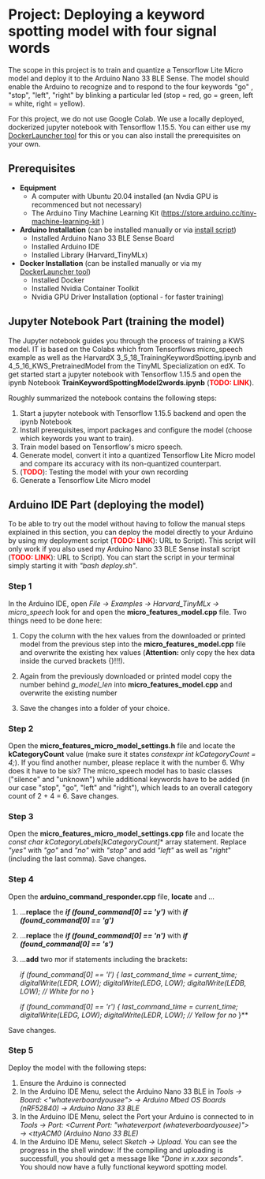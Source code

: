 # **Project: Deploying a keyword spotting model with four signal words**
The scope in this project is to train and quantize a Tensorflow Lite Micro model and deploy it to the Arduino Nano 33 BLE Sense. The model should enable the Arduino to recognize and to respond to the four keywords "go" , "stop", "left", "right" by blinking a particular led (stop = red, go = green, left = white, right = yellow).

For this project, we do not use Google Colab. We use a locally deployed, dockerized jupyter notebook with Tensorflow 1.15.5. You can either use my [DockerLauncher tool](https://github.com/KlausPuchner/DockerLauncher.git) for this or you can also install the prerequisites on your own.

## **Prerequisites**

- **Equipment**
    - A computer with Ubuntu 20.04 installed (an Nvdia GPU is recommenced but not necessary)
    - The Arduino Tiny Machine Learning Kit (https://store.arduino.cc/tiny-machine-learning-kit )
- **Arduino Installation** (can be installed manually or via [install script](https://github.com/KlausPuchner/TinyML/tree/main/00_arduino_installer/nano-33-ble-sense))
    - Installed Arduino Nano 33 BLE Sense Board
    - Installed Arduino IDE
    - Installed Library (Harvard_TinyMLx)
- **Docker Installation** (can be installed manually or via my [DockerLauncher tool](https://github.com/KlausPuchner/DockerLauncher.git))
    - Installed Docker
    - Installed Nvidia Container Toolkit
    - Nvidia GPU Driver Installation (optional - for faster training)

## **Jupyter Notebook Part (training the model)**
The Jupyter notebook guides you through the process of training a KWS model. IT is based on the Colabs which from Tensorflows micro_speech example as well as the HarvardX 3_5_18_TrainingKeywordSpotting.ipynb and 4_5_16_KWS_PretrainedModel from the TinyML Specialization on edX. To get started start a jupyter notebook with Tensorflow 1.15.5 and open the ipynb Notebook **TrainKeywordSpottingModel2words.ipynb** (<span style="color:red">**TODO: LINK**</span>).

Roughly summarized the notebook contains the following steps:

1. Start a jupyter notebook with Tensorflow 1.15.5 backend and open the ipynb Notebook
2. Install prerequisites, import packages and configure the model (choose which keywords you want to train).
3. Train model based on Tensorflow's micro speech.
4. Generate model, convert it into a quantized Tensorflow Lite Micro model and compare its accuracy with its non-quantized counterpart.
5. (<span style="color:red">**TODO**</span>): Testing the model with your own recording
6. Generate a Tensorflow Lite Micro model


## **Arduino IDE Part (deploying the model)**
To be able to try out the model without having to follow the manual steps explained in this section, you can deploy the model directly to your Arduino by using my deployment script (<span style="color:red">**TODO: LINK**</span>): URL to Script). This script will only work if you also used my Arduino Nano 33 BLE Sense install script (<span style="color:red">**TODO: LINK**</span>): URL to Script). You can start the script in your terminal simply starting it with *"bash deploy.sh"*.

### **Step 1**
In the Arduino IDE, open *File → Examples → Harvard_TinyMLx → micro_speech* look for and open the **micro_features_model.cpp** file.
Two things need to be done here:

1. Copy the column with the hex values from the downloaded or printed model from the previous step into the **micro_features_model.cpp** file and overwrite the existing hex values (**Attention:** only copy the hex data inside the curved brackets {}!!!).

2. Again from the previously downloaded or printed model copy the number behind *g_model_len* into **micro_features_model.cpp** and overwrite the existing number

3. Save the changes into a folder of your choice.

### **Step 2**
Open the **micro_features_micro_model_settings.h** file and locate the **kCategoryCount** value (make sure it states *constexpr int kCategoryCount = 4;*). If you find another number, please replace it with the number 6. Why does it have to be six? The micro_speech model has to basic classes ("silence" and "unknown") while additional keywords have to be added (in our case "stop", "go", "left" and "right"), which leads to an overall category count of 2 + 4 = 6. Save changes.

### **Step 3**
Open the **micro_features_micro_model_settings.cpp** file and locate the **const char* kCategoryLabels[kCategoryCount]** array statement. Replace *"yes"* with *"go"* and *"no"* with *"stop"* and add *"left"* as well as "*right*" (including the last comma). Save changes.

### **Step 4**
Open the **arduino_command_responder.cpp** file, **locate** and ...

1. ...**replace** the ***if (found_command[0] == 'y')*** with ***if (found_command[0] == 'g')***
2. ...**replace** the ***if (found_command[0] == 'n')*** with ***if (found_command[0] == 's')***
3. ...**add** two mor if statements including the brackets:

    *if (found_command[0] == 'l') {*
      *last_command_time = current_time;*
      *digitalWrite(LEDR, LOW);*
      *digitalWrite(LEDG, LOW);*
      *digitalWrite(LEDB, LOW);  // White for no*
    }

    *if (found_command[0] == 'r') {*
      *last_command_time = current_time;*
      *digitalWrite(LEDG, LOW);*
      *digitalWrite(LEDR, LOW);  // Yellow for no*
    }**

Save changes.

### **Step 5**
Deploy the model with the following steps:

1. Ensure the Arduino is connected
2. In the Arduino IDE Menu, select the Arduino Nano 33 BLE in *Tools → Board: <"whateverboardyousee"> → Arduino Mbed OS Boards (nRF52840) → Arduino Nano 33 BLE*
3. In the Arduino IDE Menu, select the Port your Arduino is connected to in *Tools → Port: <Current Port: "whateverport (whateverboardyousee)"> → <ttyACM0 (Arduino Nano 33 BLE)*
4. In the Arduino IDE Menu, select *Sketch → Upload*. You can see the progress in the shell window: If the compiling and uploading is successfull, you should get a message like *"Done in x.xxx seconds"*. You should now have a fully functional keyword spotting model.


